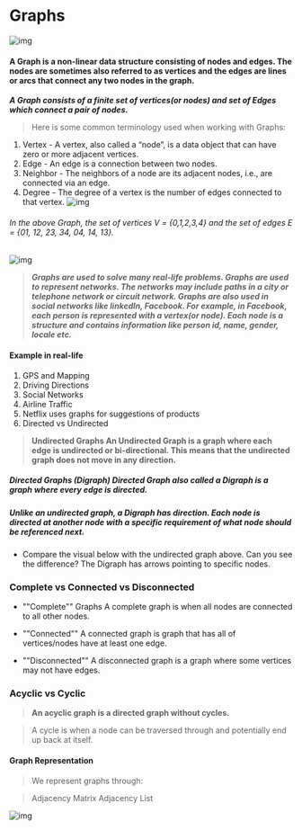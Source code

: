 # Graphs
![img](https://cdn.hackernoon.com/hn-images/1*pyq3u9YKdprcKdjpM5GUMw.jpeg)

#### A Graph is a non-linear data structure consisting of nodes and edges. The nodes are sometimes also referred to as vertices and the edges are lines or arcs that connect any two nodes in the graph.

***A Graph consists of a finite set of vertices(or nodes) and set of Edges which connect a pair of nodes.***

> Here is some common terminology used when working with Graphs:

1. Vertex - A vertex, also called a “node”, is a data object that can have zero or more adjacent vertices.
2. Edge - An edge is a connection between two nodes.
3. Neighbor - The neighbors of a node are its adjacent nodes, i.e., are connected via an edge.
4. Degree - The degree of a vertex is the number of edges connected to that vertex.
![img](https://codefellows.github.io/common_curriculum/data_structures_and_algorithms/Code_401/class-35/resources/assets/UndirectedGraph.PNG)

###### In the above Graph, the set of vertices V = {0,1,2,3,4} and the set of edges E = {01, 12, 23, 34, 04, 14, 13}.

![img](https://codefellows.github.io/common_curriculum/data_structures_and_algorithms/Code_401/class-35/resources/assets/DirectedGraph.PNG)

> ***Graphs are used to solve many real-life problems. Graphs are used to represent networks. The networks may include paths in a city or telephone network or circuit network. Graphs are also used in social networks like linkedIn, Facebook. For example, in Facebook, each person is represented with a vertex(or node). Each node is a structure and contains information like person id, name, gender, locale etc.***

#### Example in real-life

1. GPS and Mapping
2. Driving Directions
3. Social Networks
4. Airline Traffic
4. Netflix uses graphs for suggestions of products
5. Directed vs Undirected


> **Undirected Graphs An Undirected Graph is a graph where each edge is undirected or bi-directional. This means that the undirected graph does not move in any direction.** 

##### Directed Graphs (Digraph) Directed Graph also called a Digraph is a graph where every edge is directed.

##### Unlike an undirected graph, a Digraph has direction. Each node is directed at another node with a specific requirement of what node should be referenced next.

- Compare the visual below with the undirected graph above. Can you see the difference? The Digraph has arrows pointing to specific nodes.



### Complete vs Connected vs Disconnected
- ""Complete"" Graphs A complete graph is when all nodes are connected to all other nodes.

- ""Connected"" A connected graph is graph that has all of vertices/nodes have at least one edge.

- ""Disconnected"" A disconnected graph is a graph where some vertices may not have edges.

### Acyclic vs Cyclic
> **An acyclic graph is a directed graph without cycles.**

> A cycle is when a node can be traversed through and potentially end up back at itself.

#### Graph Representation
> We represent graphs through:

> Adjacency Matrix  Adjacency List 

![img](https://codefellows.github.io/common_curriculum/data_structures_and_algorithms/Code_401/class-35/resources/assets/DirectedGraph.PNG)